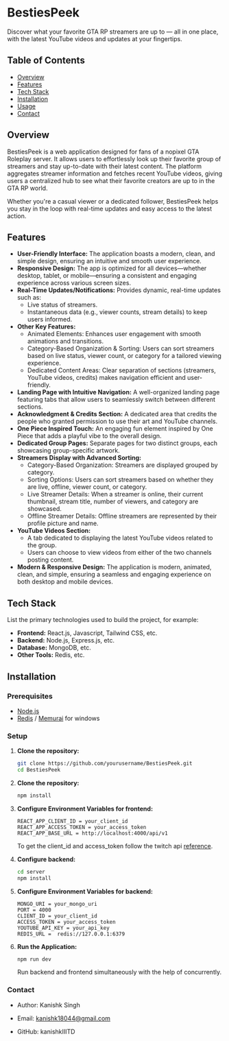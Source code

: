 # BestiesPeek

Discover what your favorite GTA RP streamers are up to — all in one place, with the latest YouTube videos and updates at your fingertips.

## Table of Contents

- [Overview](#overview)
- [Features](#features)
- [Tech Stack](#tech-stack)
- [Installation](#installation)
- [Usage](#usage)
- [Contact](#contact)

## Overview

BestiesPeek is a web application designed for fans of a nopixel GTA Roleplay server. It allows users to effortlessly look up their favorite group of streamers and stay up-to-date with their latest content. The platform aggregates streamer information and fetches recent YouTube videos, giving users a centralized hub to see what their favorite creators are up to in the GTA RP world.

Whether you're a casual viewer or a dedicated follower, BestiesPeek helps you stay in the loop with real-time updates and easy access to the latest action.

## Features

- **User-Friendly Interface:** The application boasts a modern, clean, and simple design, ensuring an intuitive and smooth user experience.
- **Responsive Design:** The app is optimized for all devices—whether desktop, tablet, or mobile—ensuring a consistent and engaging experience across various screen sizes.
- **Real-Time Updates/Notifications:** Provides dynamic, real-time updates such as:
  - Live status of streamers.
  - Instantaneous data (e.g., viewer counts, stream details) to keep users informed.
- **Other Key Features:**
  - Animated Elements: Enhances user engagement with smooth animations and transitions.
  - Category-Based Organization & Sorting: Users can sort streamers based on live status, viewer count, or category for a tailored viewing experience.
  - Dedicated Content Areas: Clear separation of sections (streamers, YouTube videos, credits) makes navigation efficient and user-friendly.
- **Landing Page with Intuitive Navigation:** A well-organized landing page featuring tabs that allow users to seamlessly switch between different sections.
- **Acknowledgment & Credits Section:** A dedicated area that credits the people who granted permission to use their art and YouTube channels.
- **One Piece Inspired Touch:** An engaging fun element inspired by One Piece that adds a playful vibe to the overall design.
- **Dedicated Group Pages:** Separate pages for two distinct groups, each showcasing group-specific artwork.
- **Streamers Display with Advanced Sorting:**
  - Category-Based Organization: Streamers are displayed grouped by category.
  - Sorting Options: Users can sort streamers based on whether they are live, offline, viewer count, or category.
  - Live Streamer Details: When a streamer is online, their current thumbnail, stream title, number of viewers, and category are showcased.
  - Offline Streamer Details: Offline streamers are represented by their profile picture and name.
- **YouTube Videos Section:**
  - A tab dedicated to displaying the latest YouTube videos related to the group.
  - Users can choose to view videos from either of the two channels posting content.
- **Modern & Responsive Design:** The application is modern, animated, clean, and simple, ensuring a seamless and engaging experience on both desktop and mobile devices.

## Tech Stack

List the primary technologies used to build the project, for example:

- **Frontend:** React.js, Javascript, Tailwind CSS, etc.
- **Backend:** Node.js, Express.js, etc.
- **Database:** MongoDB, etc.
- **Other Tools:** Redis, etc.

## Installation

### Prerequisites

- [Node.js](https://nodejs.org/)
- [Redis](https://redis.io) / [Memurai](https://memurai.com) for windows

### Setup

1. **Clone the repository:**

   ```bash
   git clone https://github.com/yourusername/BestiesPeek.git
   cd BestiesPeek
   ```

2. **Clone the repository:**

   ```bash
   npm install
   ```

3. **Configure Environment Variables for frontend:**

   ```env
   REACT_APP_CLIENT_ID = your_client_id
   REACT_APP_ACCESS_TOKEN = your_access_token
   REACT_APP_BASE_URL = http://localhost:4000/api/v1
   ```

   To get the client_id and access_token follow the twitch api [reference](https://dev.twitch.tv/docs/api/get-started/).

4. **Configure backend:**

   ```bash
   cd server
   npm install
   ```

5. **Configure Environment Variables for backend:**

   ```env
   MONGO_URI = your_mongo_uri
   PORT = 4000
   CLIENT_ID = your_client_id
   ACCESS_TOKEN = your_access_token
   YOUTUBE_API_KEY = your_api_key
   REDIS_URL =  redis://127.0.0.1:6379
   ```

6. **Run the Application:**

   ```bash
   npm run dev
   ```

   Run backend and frontend simultaneously with the help of concurrently.

### Contact

- Author: Kanishk Singh

- Email: kanishk18044@gmail.com

- GitHub: kanishkIIITD
